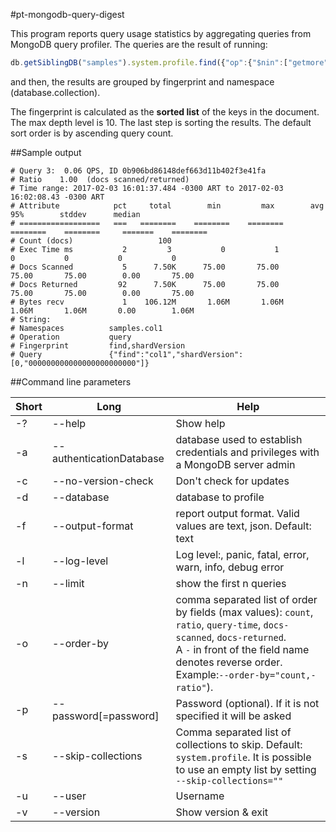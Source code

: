 #pt-mongodb-query-digest

This program reports query usage statistics by aggregating queries from MongoDB query profiler.
The queries are the result of running:
```javascript
db.getSiblingDB("samples").system.profile.find({"op":{"$nin":["getmore", "delete"]}});
```
and then, the results are grouped by fingerprint and namespace (database.collection).

The fingerprint is calculated as the **sorted list** of the keys in the document. The max depth level is 10.
The last step is sorting the results. The default sort order is by ascending query count.

##Sample output
```
# Query 3:  0.06 QPS, ID 0b906bd86148def663d11b402f3e41fa
# Ratio    1.00  (docs scanned/returned)
# Time range: 2017-02-03 16:01:37.484 -0300 ART to 2017-02-03 16:02:08.43 -0300 ART
# Attribute            pct     total        min         max        avg         95%        stddev      median
# ==================   ===   ========    ========    ========    ========    ========     =======    ========
# Count (docs)                   100
# Exec Time ms           2         3           0           1           0           0           0           0
# Docs Scanned           5      7.50K      75.00       75.00       75.00       75.00        0.00       75.00
# Docs Returned         92      7.50K      75.00       75.00       75.00       75.00        0.00       75.00
# Bytes recv             1    106.12M       1.06M       1.06M       1.06M       1.06M       0.00        1.06M
# String:
# Namespaces          samples.col1
# Operation           query
# Fingerprint         find,shardVersion
# Query               {"find":"col1","shardVersion":[0,"000000000000000000000000"]}

```

##Command line parameters

|Short|Long|Help|
|-----|----|----|
|-?|--help|Show help|
|-a|--authenticationDatabase|database used to establish credentials and privileges with a MongoDB server admin|
|-c|--no-version-check|Don't check for updates|
|-d|--database|database to profile|
|-f|--output-format|report output format. Valid values are text, json. Default: text|
|-l|--log-level|Log level:, panic, fatal, error, warn, info, debug error|
|-n|--limit|show the first n queries|
|-o|--order-by|comma separated list of order by fields (max values): `count`, `ratio`, `query-time`, `docs-scanned`, `docs-returned`.<br> A `-` in front of the field name denotes reverse order.<br> Example:`--order-by="count,-ratio"`).|
|-p|--password[=password]|Password (optional). If it is not specified it will be asked|
|-s|--skip-collections|Comma separated list of collections to skip. Default: `system.profile`. It is possible to use an empty list by setting `--skip-collections=""`|
|-u|--user|Username|
|-v|--version|Show version & exit|

